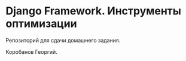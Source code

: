 # Django Framework. Инструменты оптимизации

Репозиторий для сдачи домашнего задания.

Коробанов Георгий.

[comment]: <> (##Урок 7)
[comment]: <> (* 0:20 get_item_cached related_name)
[comment]: <> (* 0:23 **@cached_property [1]**)
[comment]: <> (* 0:39 get_summary)
[comment]: <> (* 0:43 **with [2]** templates | 1:46 correct =)
[comment]: <> (* 0:47 apt install memcached | apt install libmemcached-dev | pip3 install python-memcached)
[comment]: <> (* 0:49 nano /etc/memcached.conf | -m 256 | systemctl restart memcached | systemctl status memcached)
[comment]: <> (* 0:51 **LOW_CACHE memcached [3]** | settings.py | CACHE... | 1:13 django.core.cache...)
[comment]: <> (* 0:59 pip install django-extensions)
[comment]: <> (* 1:01 from django.conf import settings | from django.core.cache import cache | models add db_index)
[comment]: <> (* 1:06 views | get_link_category)
[comment]: <> (* 1:18 get_link_product | get_product)
[comment]: <> (* 1:38 ~~after relax~~ | **fragment templetes cache**)
[comment]: <> (* 1:49 order_from.html | field.name == 'product' {% cache 3600 orderitemform_product field.value %})
[comment]: <> (* 2:00 views **@cache_page&#40;3600&#41; [4]**)
[comment]: <> (* 2:01 urls **cache_page&#40;3600&#41;&#40;products&#41;**)
[comment]: <> (* 2:03 **all_site** | settings middleware)
[comment]: <> (* 2:13 @never_cache)
[comment]: <> (* 2:17 hw)
[comment]: <> (* нужно убрать в модели Product, в методе str self.category)
[comment]: <> (##Задания 7)
[comment]: <> (1. Найти в проекте повторяющиеся вызовы методов для одного экземпляра модели и применить к ним декоратор **@cached_property**. Оценить, насколько уменьшилось число дублей при выполнении SQL-запросов и каков прирост производительности.)
[comment]: <> (2. Применить тег **with** в одном из шаблонов. Оценить, насколько уменьшилось число дублей при выполнении SQL-запросов и каков прирост производительности.)
[comment]: <> (3. Установить и настроить приложение **Memcached**. Реализовать кеширование на низком уровне для функций, возвращающих редко изменяющиеся данные &#40;продукты каталога, список категорий и т.д.&#41;. Оценить прирост производительности.)
[comment]: <> (4. Реализовать кеширование в шаблоне для набора форм. Оценить эффект.)
[comment]: <> (5. ***Реализовать работу с некоторыми пунктами меню через AJAX и кешировать соответствующие страницы. Оценить эффект от применения технологии AJAX и эффект от кеширования.)
[comment]: <> (6. *Попробовать реализовать кеширование всего сайта в проекте. Оценить прирост производительности и возникающие при этом проблемы с обновлением контента.)
[comment]: <> (##Урок 6)
[comment]: <> (* 0:14 pip install django-debug-toolbar | pip install django-debug-toolbar-template-profiler)
[comment]: <> (* 0:17 settings 'debug_toolbar', 'template_profiler_panel' | if DEBUG: ...)
[comment]: <> (* 0:19 urls)
[comment]: <> (* 0:24 STATIC_ROOT | collectstatic)
[comment]: <> (* 0:27 restart gunicorn)
[comment]: <> (* 0:30 vk)
[comment]: <> (* 0:31 debug toolbar)
[comment]: <> (* 0:43 card.html)
[comment]: <> (* 0:47 select_related)
[comment]: <> (* 1:10 pip install django-extensions | python manage.py show_urls > geekshop_urls.txt)
[comment]: <> (* 1:12 validate_templates | pip install pydotplus graph_models | pycharm visual db)
[comment]: <> (* 1:17 sudo apt install siege | siege -f urls.txt -d1 -r29 -c1 | --debug)
[comment]: <> (* 1:23 http://89.108.81.8/auth/login/ POST username=...&password=... | # csrf)
[comment]: <> (* 1:34 login-url in siege)
[comment]: <> (* 1:42 hw)
[comment]: <> (##Задания 6)
[comment]: <> (* ssh подключение &#40;pycharm, cmd&#41;)
[comment]: <> (* восстановить функционал vk)
[comment]: <> (1. Установить приложение «django-debug-toolbar». Оценить время загрузки страниц. Найти самые медленные контроллеры. Заполнить таблицу с количеством запросов и дубликатов на страницах проекта.)
[comment]: <> (2. Визуализировать структуру моделей проекта при помощи «django_extensions», создать файл «geekshop_urls.txt» с URL-адресами проекта.)
[comment]: <> (3. Установить утилиту «siege» и провести функциональное тестирование. Зафиксировать результаты в текстовом файле &#40;какие контроллеры работали с ошибками&#41;.)
[comment]: <> (4. Провести нагрузочное тестирование отдельных страниц и записать результаты в таблицу.)
[comment]: <> (5. Провести тестирование в режиме интернета. Записать данные в таблицу. Определить условия, при которых начинаются отказы.)
[comment]: <> (6. Провести оптимизацию работы с БД в проекте. Оценить эффект.)
[comment]: <> (7. Визуализация БД)
[comment]: <> (##Урок 5)
[comment]: <> (* 0:10 bug fixed)
[comment]: <> (* `this` add to requirements.txt and fill_db)
[comment]: <> (* 0:41 reg.ru login | vps | заказать | ubuntu)
[comment]: <> (* 0:43 settings databases postgesql)
[comment]: <> (* 0:45 lib psycopg2-binary | activate venv | pip freeze > requirements.txt | git push)
[comment]: <> (* 0:47 mail ip | terminal ssh root@89.108.81.8 login | without pass ssh-copy-id root@89.108.81.8)
[comment]: <> (* 0:49 ssh-keygen | cat /root/.ssh/id_rsa.pub | copy)
[comment]: <> (* 0:50 repository settings | deploy keys | new | paste)
[comment]: <> (* 0:51 apt update | apt install nginx | apt install postgresql postgresql-contrib | apt install python3-venv | apt install git)
[comment]: <> (* 0:54 nano /etc/postgresql/12/main/pg_hba.conf | peer -> trust | systemctl restart postgresql | systemctl status postgresql)
[comment]: <> (* 0:56 useradd -g www-data -m django | cd /home/django/ | git clone git@github.com:georgekorob/geekshop.git)
[comment]: <> (* 0:58 python3 -m venv env | source env/bin/activate | git checkout lesson_2_5 | cd geekshop/geekshop)
[comment]: <> (* 0:59 pip install -r requirements.txt | pip install `wheel`)
[comment]: <> (* 1:02 psql -U postgres | create database geekshop; | exit;)
[comment]: <> (* 1:03 pip install~~ `social-auth-app-django` ~~| python3 manage.py migrate | python3 manage.py fill_db)
[comment]: <> (* 1:04 python3 manage.py~~ `createsuperuser` ~~| python3 manage.py runserver 0.0.0.0:8000)
[comment]: <> (* 1:07 sudo nano /etc/systemd/system/gunicorn.service | edit | pip install `gunicorn`)
[comment]: <> (* 1:12 systemctl enable gunicorn | sudo systemctl start gunicorn | sudo systemctl status gunicorn)
[comment]: <> (* 1:13 chown -R django /home/django/)
[comment]: <> (* 1:14 sudo nano /etc/nginx/sites-available/geekshop | edit | systemctl disable/enable/status gunicorn)
[comment]: <> (* 1:20 sudo ln -s /etc/nginx/sites-available/geekshop /etc/nginx/sites-enabled)
[comment]: <> (* 1:21 rm /etc/nginx/sites-enabled/default | systemctl restart nginx | sudo nginx -t)
[comment]: <> (* 1:22 tail -f /var/log/nginx/error.log | cd ~ | history > /tmp/history.txt | exit)
[comment]: <> (* 1:25 scp root@89.108.81.8:/tmp/history.txt ./Documents/)
[comment]: <> (* scp D:\Programming\geekshop\.env root@89.108.81.8:/home/django/geekshop/.env)
[comment]: <> (* scp D:\Programming\geekshop\users.json root@89.108.81.8:/home/django/geekshop/users.json)
[comment]: <> (* scp D:\Programming\geekshop\media\product_image\ root@89.108.81.8:/home/django/geekshop/media/product_image/)
[comment]: <> (##Задания 5)
[comment]: <> (1. Создать файл зависимостей «requirements.txt» для проекта.)
[comment]: <> (2. Экспортировать данные из базы.)
[comment]: <> (3. Установить и настроить сервер Ubuntu Server 17.)
[comment]: <> (4. Развернуть проект на сервере.)
[comment]: <> (Так как образ виртуальной машины достаточно большого размера, вместо него необходимо в архиве с ДЗ выслать скриншоты с выполненными шагами. Если на каком-то шаге начались проблемы – необходимо написать о них в файле «readme.txt». Если удастся развернуть проект на реальном хостинге – высылайте ссылку.)
[comment]: <> (##Урок 4)
[comment]: <> (* 0:18 basket.delete)
[comment]: <> (* 0:21 basket methods &#40;get_item, save, delete&#41;)
[comment]: <> (* 0:39 basket query set)
[comment]: <> (* 0:58 order get_item and signals)
[comment]: <> (* 1:18 order js)
[comment]: <> (* 2:15 hw)
[comment]: <> (##Задания 4)
[comment]: <> (1. Организовать работу с остатками товара в проекте &#40;попробовать оба способа&#41;.)
[comment]: <> (2. Реализовать обновление статистики заказа через jQuery.)
[comment]: <> (3. Расширить функционал работы с формами при помощи «django-dynamic-formset».)
[comment]: <> (4. *Реализовать асинхронное обновление цены при добавлении нового продукта в заказ.)
[comment]: <> (##Урок 3)
[comment]: <> (* 0:15 photo and lang)
[comment]: <> (* 0:28 basket)
[comment]: <> (* 0:35 models)
[comment]: <> (* 0:53 views)
[comment]: <> (* 1:00 forms)
[comment]: <> (* 1:05 template user dropdown)
[comment]: <> (* 1:19 order templates)
[comment]: <> (* 1:23 views)
[comment]: <> (* 1:32 templates)
[comment]: <> (##Задания 3)
[comment]: <> (1. Создать выпадающее меню для ссылки на личный кабинет пользователя в меню.)
[comment]: <> (2. Создать приложение для работы с заказами пользователя.)
[comment]: <> (3. Создать контроллеры CRUD для заказа на базе Django CBV.)
[comment]: <> (4. Реализовать обновление статуса заказа при совершении покупки.)
[comment]: <> (5. Обновить контроллеры проекта – перевести на Django CBV.)
[comment]: <> (6. *Организовать работу со статусом заказов в админке &#40;имитация обработки заказа в магазине&#41;.)
[comment]: <> (##Урок 2)
[comment]: <> (* 0:08 приложение vk)
[comment]: <> (* 0:11 pip install social_auth_app_django)
[comment]: <> (* 0:12 settings)
[comment]: <> (* 0:16 backend hw)
[comment]: <> (* 0:18 urls)
[comment]: <> (* 0:20 template login)
[comment]: <> (* 0:30 models)
[comment]: <> (* 0:50 forms)
[comment]: <> (* 0:55 view)
[comment]: <> (* 1:01 template profile)
[comment]: <> (* 1:17 settings)
[comment]: <> (* 1:24 pipelines)
[comment]: <> (* 1:43 test)
[comment]: <> (* 1:47 homework)
[comment]: <> (##Задания 2)
[comment]: <> (1. Реализовать в проекте простой вариант аутентификации пользователя через социальную сеть VK+.)
[comment]: <> (2. Поработать со связью моделей «один-к-одному»: создать профиль пользователя и обеспечить возможность его редактирования.)
[comment]: <> (3. Реализовать автоматическое заполнение профиля пользователя при аутентификации через социальную сеть.)
[comment]: <> (4. Проверить работу исключения «AuthForbidden», например, задав при проверке минимальный возраст 100 лет.)
[comment]: <> (5. *Получить и сохранить язык из сети VK+.)
[comment]: <> (6. *Получить и сохранить foto из сети VK+.)
[comment]: <> (##Урок 1)
[comment]: <> (* 0:17 models user activation_key)
[comment]: <> (* 0:23 forms register save)
[comment]: <> (* 0:26 views register post)
[comment]: <> (* 0:31 urls verify)
[comment]: <> (* 0:39 dotenv)
[comment]: <> (* 0:44 .env requirements)
[comment]: <> (* 0:49 template verification)
[comment]: <> (* 1:00 test)
[comment]: <> (* 1:17 request self)
[comment]: <> (* 1:20 DebuggingServer)
[comment]: <> (* 1:27 mainapp.context_processors)
[comment]: <> (* 1:34 mail)
[comment]: <> (##Задания 1)
[comment]: <> (1. Организовать выдачу сообщения об успешной отправке письма с кодом подтверждения в окне регистрации пользователя.)
[comment]: <> (2. Реализовать активацию пользователя при переходе по ссылке из письма.)
[comment]: <> (3. Создать контекстный процессор для корзины и скорректировать код контроллеров основного приложения.)
[comment]: <> (<br>При отправке домашнего задания не нужно отправлять папку с виртуальным окружением &#40;если она есть в проекте – просто удалите&#41;. Можно проверить по объему: если больше 50 МБ – значит папка с виртуальным окружением есть.)